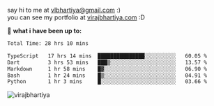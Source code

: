 say hi to me at [vlbhartiya@gmail.com](mailto:vlbhartiya@gmail.com) :)<br/>
you can see my portfolio at [virajbhartiya.com](https://virajbhartiya.com) :D<br/>


🚀 **what i have been up to:**

<!--START_SECTION:waka-->

```txt
Total Time: 28 hrs 10 mins

TypeScript   17 hrs 14 mins  ███████████████░░░░░░░░░░   60.05 %
Dart         3 hrs 53 mins   ███▒░░░░░░░░░░░░░░░░░░░░░   13.57 %
Markdown     1 hr 58 mins    █▓░░░░░░░░░░░░░░░░░░░░░░░   06.90 %
Bash         1 hr 24 mins    █▒░░░░░░░░░░░░░░░░░░░░░░░   04.91 %
Python       1 hr 3 mins     █░░░░░░░░░░░░░░░░░░░░░░░░   03.66 %
```

<!--END_SECTION:waka-->

<p align="left"> <img src="https://komarev.com/ghpvc/?username=virajbhartiya&color=blue" alt="virajbhartiya" /> </p>
